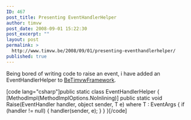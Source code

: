 ```yaml
---
ID: 467
post_title: Presenting EventHandlerHelper
author: timvw
post_date: 2008-09-01 15:22:30
post_excerpt: ""
layout: post
permalink: >
  http://www.timvw.be/2008/09/01/presenting-eventhandlerhelper/
published: true
---
```

<p>Being bored of writing code to raise an event, i have added an EventHandlerHelper to <a href="http://www.codeplex.com/BeTimvwFramework">BeTimvwFramework</a>.</p>
[code lang="csharp"]public static class EventHandlerHelper
{
 [MethodImpl(MethodImplOptions.NoInlining)]
 public static void Raise<t>(EventHandler<t> handler, object sender, T e)
  where T : EventArgs
 {
  if (handler != null)
  {
   handler(sender, e);
  }
 }
}[/code]